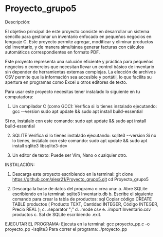 # Proyecto_grupo5

Descripción:

El objetivo principal de este proyecto consiste en desarrollar un sistema sencillo para gestionar un inventario enfocado en pequeños negocios en lenguaje C. Este proyecto permite agregar, modificar y eliminar productos del inventario, y de manera simultánea generar facturas con cálculos automáticos correspondientes en formato PDF.

Este proyecto representa una solución eficiente y práctica para pequeños negocios o comercios que necesitan llevar un control básico de inventario sin depender de herramientas externas complejas. La elección de archivos CSV permite que la información sea accesible y portátil, lo que facilita su apertura en programas como Excel u otros editores de texto.


Para usar este proyecto necesitas tener instalado lo siguiente en tu computadora:

1. Un compilador C (como GCC):
Verifica si lo tienes instalado ejecutando: 
gcc --version
sudo apt update && sudo apt install build-essential

Si no, instálalo con este comando:
sudo apt update && sudo apt install build-essential

2. SQLITE
Verifica si lo tienes instalado ejecutando:
sqlite3 --version
Si no lo tienes, instálalo con este comando:
sudo apt update && sudo apt install sqlite3 libsqlite3-dev

3. Un editor de texto:
Puede ser  Vim, Nano o cualquier otro.

INSTALACIÓN:
1. Descarga este proyecto escribiendo en la terminal:
git clone https://github.com/alesr21/Proyecto_grupo5.git
cd Proyecto_grupo5

2. Descarga la base de datos del programa o crea una:
a. Abre SQLite escribiendo en la terminal:
sqlite3 Inventario.db
b. Escribe el siguiente comando para crear la tabla de productos:
sql
Copiar código
CREATE TABLE productos (
    Producto TEXT,
    Cantidad INTEGER,
    Código INTEGER,
    Precio REAL
);
c. .separator ";"
d. .mode csv
e. .import Inventario.csv productos
c. Sal de SQLite escribiendo .exit.

EJECUTAR EL PROGRAMA:
Ejecuta en la terminal:
gcc proyecto_pp.c -o proyecto_pp -lsqlite3
Para correr el programa:
./proyecto_pp


